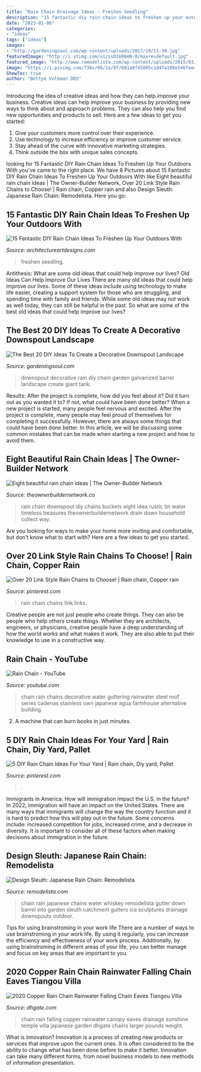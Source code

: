 ```yaml
---
title: "Rain Chain Drainage Ideas ~ Freshen Seedling"
description: "15 fantastic diy rain chain ideas to freshen up your outdoors with"
date: "2023-01-06"
categories:
- "ideas"
tags: ["ideas"]
images:
- "http://gardeningsoul.com/wp-content/uploads/2017/10/11-30.jpg"
featuredImage: "http://i.ytimg.com/vi/ssDIkR6mN-0/maxresdefault.jpg"
featured_image: "http://www.remodelista.com/wp-content/uploads/2015/03/img/sub/uimg/julie/06-2010/rainchainounodesign.jpg"
image: "https://i.pinimg.com/736x/68/1a/8f/681a8f45085c1d4fa108e546fee4f00c--rain-chains-chain-links.jpg"
ShowToc: true
author: "Bettye Volkman DDS"
---
```



Introducing the idea of creative ideas and how they can help improve your business.
Creative ideas can help improve your business by providing new ways to think about and approach problems. They can also help you find new opportunities and products to sell. Here are a few ideas to get you started: 
1. Give your customers more control over their experience.
2. Use technology to increase efficiency or improve customer service.
3. Stay ahead of the curve with innovative marketing strategies.
4. Think outside the box with unique sales concepts.

	

		
looking for 15 Fantastic DIY Rain Chain Ideas To Freshen Up Your Outdoors With you've came to the right place. We have 8 Pictures about 15 Fantastic DIY Rain Chain Ideas To Freshen Up Your Outdoors With like Eight beautiful rain chain ideas | The Owner-Builder Network, Over 20 Link Style Rain Chains to Choose! | Rain chain, Copper rain and also Design Sleuth: Japanese Rain Chain: Remodelista. Here you go:
		
    
## 15 Fantastic DIY Rain Chain Ideas To Freshen Up Your Outdoors With

<img loading=lazy src="https://www.architectureartdesigns.com/wp-content/uploads/2018/04/15-Fantastic-DIY-Rain-Chain-Ideas-To-Freshen-Up-Your-Outdoors-With-15-630x916.jpg" onerror="this.onerror=null;this.src='https://tse1.mm.bing.net/th?id=OIP.SG824oxcO-mEdwCppYf4GAHaKx&amp;pid=15.1';" alt="15 Fantastic DIY Rain Chain Ideas To Freshen Up Your Outdoors With">

_Source: architectureartdesigns.com_

>freshen seedling. 

	

Antithesis: What are some old ideas that could help improve our lives?
Old Ideas Can Help Improve Our Lives
There are many old ideas that could help improve our lives. Some of these ideas include using technology to make life easier, creating a support system for those who are struggling, and spending time with family and friends. While some old ideas may not work as well today, they can still be helpful in the past. So what are some of the best old ideas that could help improve our lives?

    
## The Best 20 DIY Ideas To Create A Decorative Downspout Landscape

<img loading=lazy src="http://gardeningsoul.com/wp-content/uploads/2017/10/11-30.jpg" onerror="this.onerror=null;this.src='https://tse2.mm.bing.net/th?id=OIP.AyaSxIZCmBSE6WZF_34C1gHaTk&amp;pid=15.1';" alt="The Best 20 DIY Ideas To Create a Decorative Downspout Landscape">

_Source: gardeningsoul.com_

>downspout decorative rain diy chain garden galvanized barrel landscape create giant tank. 

	

Results: After the project is complete, how did you feel about it? Did it turn out as you wanted it to? If not, what could have been done better?
When a new project is started, many people feel nervous and excited. After the project is complete, many people may feel proud of themselves for completing it successfully. However, there are always some things that could have been done better. In this article, we will be discussing some common mistakes that can be made when starting a new project and how to avoid them.

    
## Eight Beautiful Rain Chain Ideas | The Owner-Builder Network

<img loading=lazy src="http://theownerbuildernetwork.co/wp-content/uploads/2015/06/Rain-Chain-Ideas-10.jpg" onerror="this.onerror=null;this.src='https://tse4.mm.bing.net/th?id=OIP.5YKHC3rIzU8Xi5pD5oTDZwHaMR&amp;pid=15.1';" alt="Eight beautiful rain chain ideas | The Owner-Builder Network">

_Source: theownerbuildernetwork.co_

>rain chain downspout diy chains buckets eight idea rustic tin water timeless treasures theownerbuildernetwork drain down household collect way. 

	

Are you looking for ways to make your home more inviting and comfortable, but don't know what to start with? Here are a few ideas to get you started. 

    
## Over 20 Link Style Rain Chains To Choose! | Rain Chain, Copper Rain

<img loading=lazy src="https://i.pinimg.com/736x/68/1a/8f/681a8f45085c1d4fa108e546fee4f00c--rain-chains-chain-links.jpg" onerror="this.onerror=null;this.src='https://tse4.mm.bing.net/th?id=OIP.iAfcd7wvaVOfCPHJl1Wm3AHaKA&amp;pid=15.1';" alt="Over 20 Link Style Rain Chains to Choose! | Rain chain, Copper rain">

_Source: pinterest.com_

>rain chain chains link links. 

	

Creative people are not just people who create things. They can also be people who help others create things. Whether they are architects, engineers, or physicians, creative people have a deep understanding of how the world works and what makes it work. They are also able to put their knowledge to use in a constructive way.

    
## Rain Chain - YouTube

<img loading=lazy src="http://i.ytimg.com/vi/ssDIkR6mN-0/maxresdefault.jpg" onerror="this.onerror=null;this.src='https://tse1.mm.bing.net/th?id=OIP.e1oMyq8aWG5wiWFRf3H1AgHaEK&amp;pid=15.1';" alt="Rain Chain - YouTube">

_Source: youtube.com_

>chain rain chains decorative water guttering rainwater steel roof series cadenas stainless own japanese agua farmhouse alternative building. 

	

2. A machine that can burn books in just minutes.

    
## 5 DIY Rain Chain Ideas For Your Yard | Rain Chain, Diy Yard, Pallet

<img loading=lazy src="https://i.pinimg.com/736x/70/25/e4/7025e4001a573344c27c50b0a749907d--rain-chains-yards.jpg" onerror="this.onerror=null;this.src='https://tse1.mm.bing.net/th?id=OIP.67HlIPlKTH8lGXKbodHudAHaJh&amp;pid=15.1';" alt="5 DIY Rain Chain Ideas For Your Yard | Rain chain, Diy yard, Pallet">

_Source: pinterest.com_

>. 

	

Immigrants in America: How will immigration impact the U.S. in the future?
In 2022, Immigration will have an impact on the United States. There are many ways that immigrants will change the way the country function and it is hard to predict how this will play out in the future. Some concerns include: increased competition for jobs, increased crime, and a decrease in diversity. It is important to consider all of these factors when making decisions about immigration in the future.

    
## Design Sleuth: Japanese Rain Chain: Remodelista

<img loading=lazy src="http://www.remodelista.com/wp-content/uploads/2015/03/img/sub/uimg/julie/06-2010/rainchainounodesign.jpg" onerror="this.onerror=null;this.src='https://tse3.mm.bing.net/th?id=OIP.FiK1yuifpXPEKwSDFQFyCQAAAA&amp;pid=15.1';" alt="Design Sleuth: Japanese Rain Chain: Remodelista">

_Source: remodelista.com_

>chain rain japanese chains water whiskey remodelista gutter down barrel into garden sleuth catchment gutters ice sculptures drainage downspouts outdoor. 

	

Tips for using brainstroming in your work life
There are a number of ways to use brainstroming in your work life. By using it regularly, you can increase the efficiency and effectiveness of your work process. Additionally, by using brainstroming in different areas of your life, you can better manage and focus on key areas that are important to you.

    
## 2020 Copper Rain Chain Rainwater Falling Chain Eaves Tiangou Villa

<img loading=lazy src="https://www.dhresource.com/0x0s/f2-albu-g8-M01-82-E1-rBVaV1yM18mAfRr3AARuc4tr4bs779.jpg/copper-rain-chain-rainwater-falling-chain.jpg" onerror="this.onerror=null;this.src='https://tse2.mm.bing.net/th?id=OIP.BwxpJow4b0ykZD7XgcZymQHaJ4&amp;pid=15.1';" alt="2020 Copper Rain Chain Rainwater Falling Chain Eaves Tiangou Villa">

_Source: dhgate.com_

>chain rain falling copper rainwater canopy eaves drainage sunshine temple villa japanese garden dhgate chains larger pounds weight. 

	

What is innovation?
Innovation is a process of creating new products or services that improve upon the current ones. It is often considered to be the ability to change what has been done before to make it better. Innovation can take many different forms, from novel business models to new methods of information presentation.

